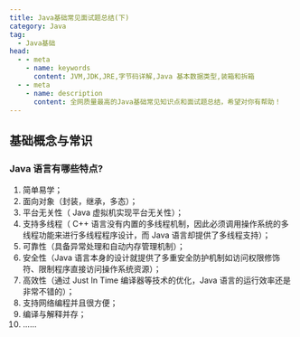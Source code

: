 ```yaml
---
title: Java基础常见面试题总结(下)
category: Java
tag:
  - Java基础
head:
  - - meta
    - name: keywords
      content: JVM,JDK,JRE,字节码详解,Java 基本数据类型,装箱和拆箱
  - - meta
    - name: description
      content: 全网质量最高的Java基础常见知识点和面试题总结，希望对你有帮助！
---
```



## 基础概念与常识

### Java 语言有哪些特点?

1. 简单易学；
2. 面向对象（封装，继承，多态）；
3. 平台无关性（ Java 虚拟机实现平台无关性）；
4. 支持多线程（ C++ 语言没有内置的多线程机制，因此必须调用操作系统的多线程功能来进行多线程程序设计，而 Java 语言却提供了多线程支持）；
5. 可靠性（具备异常处理和自动内存管理机制）；
6. 安全性（Java 语言本身的设计就提供了多重安全防护机制如访问权限修饰符、限制程序直接访问操作系统资源）；
7. 高效性（通过 Just In Time 编译器等技术的优化，Java 语言的运行效率还是非常不错的）；
8. 支持网络编程并且很方便；
9. 编译与解释并存；
10. ......


